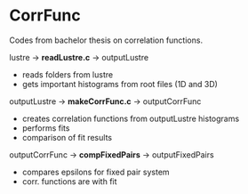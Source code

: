 # CorrFunc
Codes from bachelor thesis on correlation functions.

lustre          -> **readLustre.c**     -> outputLustre
- reads folders from lustre
- gets important histograms from root files (1D and 3D)

outputLustre    -> **makeCorrFunc.c**   -> outputCorrFunc
- creates correlation functions from outputLustre histograms
- performs fits
- comparison of fit results

outputCorrFunc -> **compFixedPairs** -> outputFixedPairs
- compares epsilons for fixed pair system
- corr. functions are with fit
                                       
